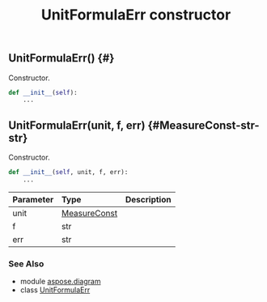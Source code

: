﻿---
title: UnitFormulaErr constructor
second_title: Aspose.Diagram for Python via .NET API References
description: 
type: docs
weight: 10
url: /python-net/aspose.diagram/unitformulaerr/__init__/
is_root: false
---

## UnitFormulaErr() {#}

Constructor.



```python
def __init__(self):
    ...
```




## UnitFormulaErr(unit, f, err) {#MeasureConst-str-str}

Constructor.



```python
def __init__(self, unit, f, err):
    ...
```


| Parameter | Type | Description |
| :- | :- | :- |
| unit | [MeasureConst](/diagram/python-net/aspose.diagram/measureconst) |  |
| f | str |  |
| err | str |  |



### See Also
* module [aspose.diagram](../../)
* class [UnitFormulaErr](/diagram/python-net/aspose.diagram/unitformulaerr)
